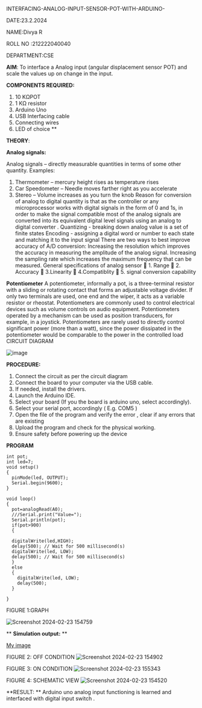   INTERFACING-ANALOG-INPUT-SENSOR-POT-WITH-ARDUINO-
 
DATE:23.2.2024

NAME:Divya R

ROLL NO :212222040040

DEPARTMENT:CSE




**AIM**:  To interface a Analog  input (angular displacement sensor POT) and scale the values up on change in the input.


**COMPONENTS REQUIRED:**
1.	10 KΩPOT
2.	1 KΩ resistor 
3.	Arduino Uno 
4.	USB Interfacing cable 
5.	Connecting wires 
6.	LED of choice 
**


**THEORY**: 

**Analog signals:**

Analog signals – directly measurable quantities in terms of some other quantity.
Examples:
1. Thermometer – mercury height rises as temperature rises
2. Car Speedometer – Needle moves farther right as you accelerate
3. Stereo – Volume increases as you turn the knob
Reason for conversion of analog to digital quantity is that as the controller or any microprocessor works with digital signals in the form of 0 and 1s, in order to make the signal compatible  most of the analog signals are converted into its equivalent digital level signals using an analog to digital converter .
Quantizing - breaking down analog value is a set of finite states
Encoding - assigning a digital word or number to each state and matching it to the input signal
 There are two ways to best improve accuracy of A/D conversion:
Increasing the resolution which improves the accuracy in measuring the amplitude of the analog signal.
Increasing the sampling rate which increases the maximum frequency that can be measured.
General specifications of analog sensor
	1. Range
	2. Accuracy
	3.Linearity
	4.Compatiblity
	5. signal conversion capability

**Potentiometer**
A potentiometer, informally a pot, is a three-terminal resistor with a sliding or rotating contact that forms an adjustable voltage divider. If only two terminals are used, one end and the wiper, it acts as a variable resistor or rheostat.
Potentiometers are commonly used to control electrical devices such as volume controls on audio equipment. Potentiometers operated by a mechanism can be used as position transducers, for example, in a joystick. Potentiometers are rarely used to directly control significant power (more than a watt), since the power dissipated in the potentiometer would be comparable to the power in the controlled load
CIRCUIT DIAGRAM





![image](https://user-images.githubusercontent.com/36288975/163530788-eec3cdc3-95e8-4d2d-8349-6d0ea4c9439c.png)





**PROCEDURE:**

1.	Connect the circuit as per the circuit diagram 
2.	Connect the board to your computer via the USB cable.
3.	If needed, install the drivers.
4.	Launch the Arduino IDE.
5.	Select your board (If you the board is arduino uno, select accordingly).
6.	Select your serial port, accordingly ( E.g. COM5 )
7.	Open the file of the program  and verify the error , clear if any errors that are existing 
8.	Upload the program and check for the physical working. 
9.	Ensure safety before powering up the device 



**PROGRAM** 
```
int pot;
int led=7;
void setup()
{
  pinMode(led, OUTPUT);
  Serial.begin(9600);
}

void loop()
{
  pot=analogRead(A0);
  ///Serial.print("Value=");
  Serial.println(pot);
  if(pot>900)
  {
    
  digitalWrite(led,HIGH);
  delay(500); // Wait for 500 millisecond(s)
  digitalWrite(led, LOW);
  delay(500); // Wait for 500 millisecond(s)
  }
  else
  {
    digitalWrite(led, LOW);
    delay(500);
  }
    
}
```



FIGURE 1:GRAPH

![Screenshot 2024-02-23 154759](https://github.com/divyadivya10/EXPERIMENT-NO--02-INTERFACING-ANALOG-INPUT-SENSOR-POT-WITH-ARDUINO-/assets/119560271/1152f0ad-404d-4a09-bf6a-aa2b417ffca7)









**
**Simulation output:** 
**


[My image](username.github.com/repository/img/image.jpg)

FIGURE 2: OFF CONDITION
![Screenshot 2024-02-23 154902](https://github.com/divyadivya10/EXPERIMENT-NO--02-INTERFACING-ANALOG-INPUT-SENSOR-POT-WITH-ARDUINO-/assets/119560271/77ae1ced-08f2-4c50-be74-2d36cdb48b0c)

FIGURE 3: ON CONDITION
![Screenshot 2024-02-23 155343](https://github.com/divyadivya10/EXPERIMENT-NO--02-INTERFACING-ANALOG-INPUT-SENSOR-POT-WITH-ARDUINO-/assets/119560271/67086228-639c-4a5b-9180-ed8051de7849)

FIGURE 4: SCHEMATIC VIEW
![Screenshot 2024-02-23 154520](https://github.com/divyadivya10/EXPERIMENT-NO--02-INTERFACING-ANALOG-INPUT-SENSOR-POT-WITH-ARDUINO-/assets/119560271/707e42a9-c1f8-41b5-a746-b2f5f6b35100)










**RESULT: ** Arduino uno analog input functioning is learned and interfaced with digital input switch .
